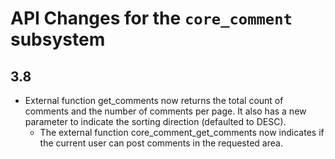 # API Changes for the `core_comment` subsystem

## 3.8

- External function get_comments now returns the total count of comments and the number of comments per page.
  It also has a new parameter to indicate the sorting direction (defaulted to DESC).
  - The external function core_comment_get_comments now indicates if the current user can post comments in the requested
    area.

